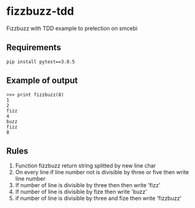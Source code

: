 # fizzbuzz-tdd
Fizzbuzz with TDD example to prelection on smcebi

## Requirements

```
pip install pytest==3.0.5
```

## Example of output

```
>>> print fizzbuzz(8)
1
2
fizz
4
buzz
fizz
8
```

## Rules

1. Function fizzbuzz return string splitted by new line char
2. On every line if line number not is divisible by three or five then write line number
3. If number of line is divisible by three then then write 'fizz'
4. If number of line is divisible by fize then write 'buzz'
5. if number of line is divisible by three and fize then write 'fizzbuzz'

